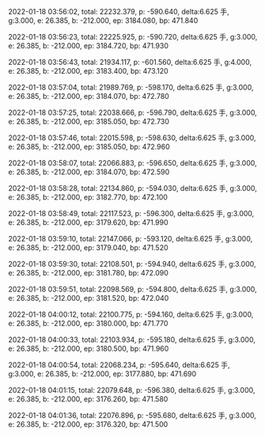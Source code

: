 2022-01-18 03:56:02, total: 22232.379, p: -590.640, delta:6.625 手, g:3.000, e: 26.385, b: -212.000, ep: 3184.080, bp: 471.840

2022-01-18 03:56:23, total: 22225.925, p: -590.720, delta:6.625 手, g:3.000, e: 26.385, b: -212.000, ep: 3184.720, bp: 471.930

2022-01-18 03:56:43, total: 21934.117, p: -601.560, delta:6.625 手, g:4.000, e: 26.385, b: -212.000, ep: 3183.400, bp: 473.120

2022-01-18 03:57:04, total: 21989.769, p: -598.170, delta:6.625 手, g:3.000, e: 26.385, b: -212.000, ep: 3184.070, bp: 472.780

2022-01-18 03:57:25, total: 22038.666, p: -596.790, delta:6.625 手, g:3.000, e: 26.385, b: -212.000, ep: 3185.050, bp: 472.730

2022-01-18 03:57:46, total: 22015.598, p: -598.630, delta:6.625 手, g:3.000, e: 26.385, b: -212.000, ep: 3185.050, bp: 472.960

2022-01-18 03:58:07, total: 22066.883, p: -596.650, delta:6.625 手, g:3.000, e: 26.385, b: -212.000, ep: 3184.070, bp: 472.590

2022-01-18 03:58:28, total: 22134.860, p: -594.030, delta:6.625 手, g:3.000, e: 26.385, b: -212.000, ep: 3182.770, bp: 472.100

2022-01-18 03:58:49, total: 22117.523, p: -596.300, delta:6.625 手, g:3.000, e: 26.385, b: -212.000, ep: 3179.620, bp: 471.990

2022-01-18 03:59:10, total: 22147.066, p: -593.120, delta:6.625 手, g:3.000, e: 26.385, b: -212.000, ep: 3179.040, bp: 471.520

2022-01-18 03:59:30, total: 22108.501, p: -594.940, delta:6.625 手, g:3.000, e: 26.385, b: -212.000, ep: 3181.780, bp: 472.090

2022-01-18 03:59:51, total: 22098.569, p: -594.800, delta:6.625 手, g:3.000, e: 26.385, b: -212.000, ep: 3181.520, bp: 472.040

2022-01-18 04:00:12, total: 22100.775, p: -594.160, delta:6.625 手, g:3.000, e: 26.385, b: -212.000, ep: 3180.000, bp: 471.770

2022-01-18 04:00:33, total: 22103.934, p: -595.180, delta:6.625 手, g:3.000, e: 26.385, b: -212.000, ep: 3180.500, bp: 471.960

2022-01-18 04:00:54, total: 22068.234, p: -595.640, delta:6.625 手, g:3.000, e: 26.385, b: -212.000, ep: 3177.880, bp: 471.690

2022-01-18 04:01:15, total: 22079.648, p: -596.380, delta:6.625 手, g:3.000, e: 26.385, b: -212.000, ep: 3176.260, bp: 471.580

2022-01-18 04:01:36, total: 22076.896, p: -595.680, delta:6.625 手, g:3.000, e: 26.385, b: -212.000, ep: 3176.320, bp: 471.500